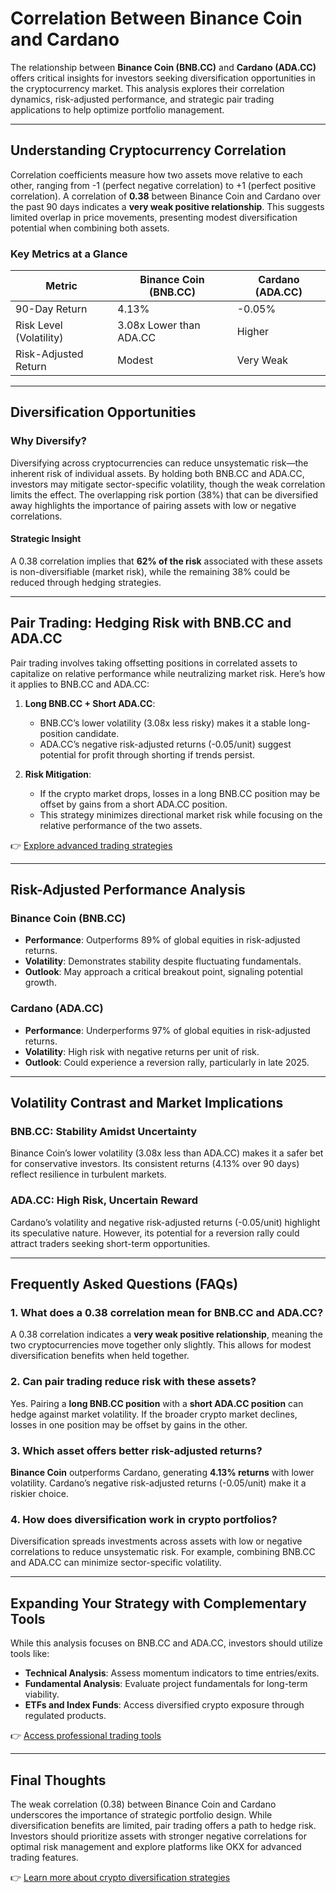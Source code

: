 # Correlation Between Binance Coin and Cardano

The relationship between **Binance Coin (BNB.CC)** and **Cardano (ADA.CC)** offers critical insights for investors seeking diversification opportunities in the cryptocurrency market. This analysis explores their correlation dynamics, risk-adjusted performance, and strategic pair trading applications to help optimize portfolio management.

---

## Understanding Cryptocurrency Correlation

Correlation coefficients measure how two assets move relative to each other, ranging from -1 (perfect negative correlation) to +1 (perfect positive correlation). A correlation of **0.38** between Binance Coin and Cardano over the past 90 days indicates a **very weak positive relationship**. This suggests limited overlap in price movements, presenting modest diversification potential when combining both assets.

### Key Metrics at a Glance
| Metric                | Binance Coin (BNB.CC) | Cardano (ADA.CC) |
|-----------------------|-----------------------|------------------|
| 90-Day Return         | 4.13%                 | -0.05%           |
| Risk Level (Volatility)| 3.08x Lower than ADA.CC | Higher           |
| Risk-Adjusted Return  | Modest                | Very Weak        |

---

## Diversification Opportunities

### Why Diversify?
Diversifying across cryptocurrencies can reduce unsystematic risk—the inherent risk of individual assets. By holding both BNB.CC and ADA.CC, investors may mitigate sector-specific volatility, though the weak correlation limits the effect. The overlapping risk portion (38%) that can be diversified away highlights the importance of pairing assets with low or negative correlations.

#### Strategic Insight
A 0.38 correlation implies that **62% of the risk** associated with these assets is non-diversifiable (market risk), while the remaining 38% could be reduced through hedging strategies.

---

## Pair Trading: Hedging Risk with BNB.CC and ADA.CC

Pair trading involves taking offsetting positions in correlated assets to capitalize on relative performance while neutralizing market risk. Here’s how it applies to BNB.CC and ADA.CC:

1. **Long BNB.CC + Short ADA.CC**: 
   - BNB.CC’s lower volatility (3.08x less risky) makes it a stable long-position candidate.
   - ADA.CC’s negative risk-adjusted returns (-0.05/unit) suggest potential for profit through shorting if trends persist.

2. **Risk Mitigation**: 
   - If the crypto market drops, losses in a long BNB.CC position may be offset by gains from a short ADA.CC position.
   - This strategy minimizes directional market risk while focusing on the relative performance of the two assets.

👉 [Explore advanced trading strategies](https://bit.ly/okx-bonus)

---

## Risk-Adjusted Performance Analysis

### Binance Coin (BNB.CC)
- **Performance**: Outperforms 89% of global equities in risk-adjusted returns.
- **Volatility**: Demonstrates stability despite fluctuating fundamentals.
- **Outlook**: May approach a critical breakout point, signaling potential growth.

### Cardano (ADA.CC)
- **Performance**: Underperforms 97% of global equities in risk-adjusted returns.
- **Volatility**: High risk with negative returns per unit of risk.
- **Outlook**: Could experience a reversion rally, particularly in late 2025.

---

## Volatility Contrast and Market Implications

### BNB.CC: Stability Amidst Uncertainty
Binance Coin’s lower volatility (3.08x less than ADA.CC) makes it a safer bet for conservative investors. Its consistent returns (4.13% over 90 days) reflect resilience in turbulent markets.

### ADA.CC: High Risk, Uncertain Reward
Cardano’s volatility and negative risk-adjusted returns (-0.05/unit) highlight its speculative nature. However, its potential for a reversion rally could attract traders seeking short-term opportunities.

---

## Frequently Asked Questions (FAQs)

### 1. What does a 0.38 correlation mean for BNB.CC and ADA.CC?
A 0.38 correlation indicates a **very weak positive relationship**, meaning the two cryptocurrencies move together only slightly. This allows for modest diversification benefits when held together.

### 2. Can pair trading reduce risk with these assets?
Yes. Pairing a **long BNB.CC position** with a **short ADA.CC position** can hedge against market volatility. If the broader crypto market declines, losses in one position may be offset by gains in the other.

### 3. Which asset offers better risk-adjusted returns?
**Binance Coin** outperforms Cardano, generating **4.13% returns** with lower volatility. Cardano’s negative risk-adjusted returns (-0.05/unit) make it a riskier choice.

### 4. How does diversification work in crypto portfolios?
Diversification spreads investments across assets with low or negative correlations to reduce unsystematic risk. For example, combining BNB.CC and ADA.CC can minimize sector-specific volatility.

---

## Expanding Your Strategy with Complementary Tools

While this analysis focuses on BNB.CC and ADA.CC, investors should utilize tools like:

- **Technical Analysis**: Assess momentum indicators to time entries/exits.
- **Fundamental Analysis**: Evaluate project fundamentals for long-term viability.
- **ETFs and Index Funds**: Access diversified crypto exposure through regulated products.

👉 [Access professional trading tools](https://bit.ly/okx-bonus)

---

## Final Thoughts

The weak correlation (0.38) between Binance Coin and Cardano underscores the importance of strategic portfolio design. While diversification benefits are limited, pair trading offers a path to hedge risk. Investors should prioritize assets with stronger negative correlations for optimal risk management and explore platforms like OKX for advanced trading features.

👉 [Learn more about crypto diversification strategies](https://bit.ly/okx-bonus)